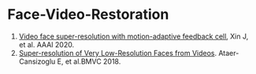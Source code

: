 # Face-Video-Restoration

1. [Video face super-resolution with motion-adaptive feedback cell]([https://ieeexplore.ieee.org/abstract/document/10607954](https://arxiv.org/abs/2002.06378)), Xin J, et al. AAAI 2020. 
2. [Super-resolution of Very Low-Resolution
Faces from Videos]([https://openaccess.thecvf.com/content_cvpr_2018/papers/Yu_Super-Resolving_Very_Low-Resolution_CVPR_2018_paper.pdf](https://bmva-archive.org.uk/bmvc/2018/contents/papers/0157.pdf)). Ataer-Cansizoglu E, et al.BMVC 2018.

